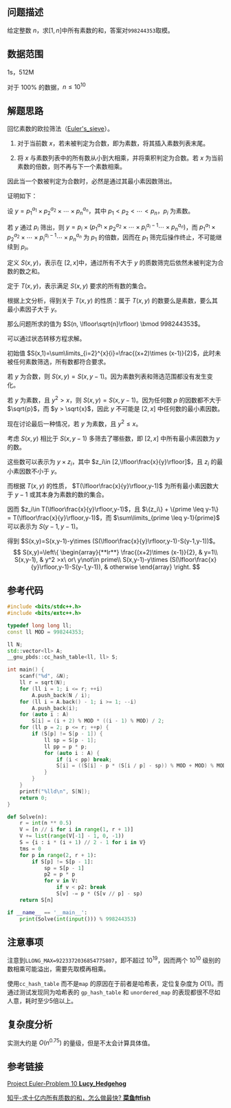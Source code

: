 ##  问题描述

给定整数 $n$，求$[1,n]$中所有素数的和，答案对`998244353`取模。

## 数据范围

1s，512M

对于 $100\%$ 的数据，$n\leq 10^{10}$

## 解题思路

回忆素数的欧拉筛法（[Euler's_sieve](https://en.wikipedia.org/wiki/Sieve_of_Eratosthenes#Euler's_sieve)）。

1. 对于当前数 $x$，若未被判定为合数，即为素数，将其插入素数列表末尾。

2. 将 $x$ 与素数列表中的所有数从小到大相乘，并将乘积判定为合数。若 $x$ 为当前素数的倍数，则不再与下一个素数相乘。

因此当一个数被判定为合数时，必然是通过其最小素因数筛出。

证明如下：

设 $y=p_1^{a_1}\times p_2^{a_2}\times\cdots\times p_n^{a_n}$，其中 $p_1 < p_2 < \cdots < p_n$，$p_i$ 为素数。

若 $y$ 通过 $p_i$ 筛出，则 $y=p_i \times (p_1^{a_1}\times p_2^{a_2}\times\cdots\times p_i^{a_i-1}\cdots \times p_n^{a_n})$，而 $p_1^{a_1}\times p_2^{a_2}\times\cdots\times p_i^{a_i-1}\cdots \times p_n^{a_n}$ 为 $p_1$ 的倍数，因而在 $p_1$ 筛完后操作终止，不可能继续到 $p_i$。

定义 $S(x,y)$，表示在 $[2,x]$中，通过所有不大于 $y$ 的质数筛完后依然未被判定为合数的数之和。

定于 $T(x,y)$，表示满足 $S(x,y)$ 要求的所有数的集合。

根据上文分析，得到关于 $T(x,y)$ 的性质：属于 $T(x,y)$ 的数要么是素数，要么其最小素因子大于 $y$。

那么问题所求的值为 $S(n, \lfloor\sqrt{n}\rfloor) \bmod 998244353$。

可以通过状态转移方程求解。

初始值 $S(x,1)=\sum\limits_{i=2}^{x}{i}=\frac{(x+2)\times (x-1)}{2}$，此时未被任何素数筛选，所有数都符合要求。

若 $y$ 为合数，则 $S(x,y)=S(x,y-1)$。因为素数列表和筛选范围都没有发生变化。

若 $y$ 为素数，且 $y^2 > x$，则 $S(x,y)=S(x,y-1)$。因为任何数 $p$ 的因数都不大于 $\sqrt{p}$，而 $y > \sqrt{x}$，因此 $y$ 不可能是 $[2,x]$ 中任何数的最小素因数。

现在讨论最后一种情况，若 $y$ 为素数，且 $y^2 \leq x$。

考虑 $S(x,y)$ 相比于 $S(x,y-1)$ 多筛去了哪些数，即 $[2,x]$ 中所有最小素因数为 $y$ 的数。

这些数可以表示为 $y\times z_i$，其中 $z_i\in [2,\lfloor\frac{x}{y}\rfloor]$，且 $z_i$ 的最小素因数不小于 $y$。

而根据 $T(x,y)$ 的性质， $T(\lfloor\frac{x}{y}\rfloor,y-1)$ 为所有最小素因数大于 $y-1$ 或其本身为素数的数的集合。

因而 $z_i\in T(\lfloor\frac{x}{y}\rfloor,y-1)$，且 $\{z_i\} + \{prime \leq y-1\} = T(\lfloor\frac{x}{y}\rfloor,y-1)$，而 $\sum\limits_{prime \leq y-1}{prime}$ 可以表示为 $S(y-1,y-1)$。

得到 $S(x,y)=S(x,y-1)-y\times (S(\lfloor\frac{x}{y}\rfloor,y-1)-S(y-1,y-1))$。
$$
S(x,y)=\left\{  
             \begin{array}{**lr**}  
             \frac{(x+2)\times (x-1)}{2}, &  y=1\\  
             S(x,y-1), & y^2 >x\ or\ y\not\in prime\\  
             S(x,y-1)-y\times (S(\lfloor\frac{x}{y}\rfloor,y-1)-S(y-1,y-1)), & otherwise
             \end{array}  
\right.
$$

## 参考代码

```cpp
#include <bits/stdc++.h>
#include <bits/extc++.h>

typedef long long ll;
const ll MOD = 998244353;

ll N;
std::vector<ll> A;
__gnu_pbds::cc_hash_table<ll, ll> S;

int main() {
	scanf("%d", &N);
	ll r = sqrt(N);
	for (ll i = 1; i <= r; ++i)
		A.push_back(N / i);
	for (ll i = A.back() - 1; i >= 1; --i)
		A.push_back(i);
	for (auto i : A) 
		S[i] = (i + 2) % MOD * ((i - 1) % MOD) / 2;
	for (ll p = 2; p <= r; ++p) {
		if (S[p] != S[p - 1]) {
			ll sp = S[p - 1];
			ll pp = p * p;
			for (auto i : A) {
				if (i < pp) break;
				S[i] = ((S[i] - p * (S[i / p] - sp)) % MOD + MOD) % MOD;
			}
		}
	}
	printf("%lld\n", S[N]);
	return 0;
}
```

```python
def Solve(n):
    r = int(n ** 0.5)
    V = [n // i for i in range(1, r + 1)]
    V += list(range(V[-1] - 1, 0, -1))
    S = {i : i * (i + 1) // 2 - 1 for i in V}
    tms = 0
    for p in range(2, r + 1):
        if S[p] != S[p - 1]:
            sp = S[p - 1]
            p2 = p * p
            for v in V:
                if v < p2: break
                S[v] -= p * (S[v // p] - sp)
    return S[n]

if __name__ == '__main__':
    print(Solve(int(input())) % 998244353)
```



## 注意事项

注意到`LLONG_MAX=9223372036854775807`，即不超过 $10^{19}$，因而两个 $10^{10}$ 级别的数相乘可能溢出，需要先取模再相乘。

使用`cc_hash_table` 而不是`map` 的原因在于前者是哈希表，定位复杂度为 $O(1)$。而通过测试发现同为哈希表的 `gp_hash_table` 和 `unordered_map` 的表现都很不尽如人意，耗时至少5倍以上。

## 复杂度分析

实测大约是 $O(n^{0.75})$ 的量级，但是不太会计算具体值。

## 参考链接

[Project Euler-Problem 10 **Lucy_Hedgehog**](https://projecteuler.net/thread=10;page=5)

[知乎-求十亿内所有质数的和，怎么做最快? **菜鱼ftfish**](https://www.zhihu.com/question/29580448)